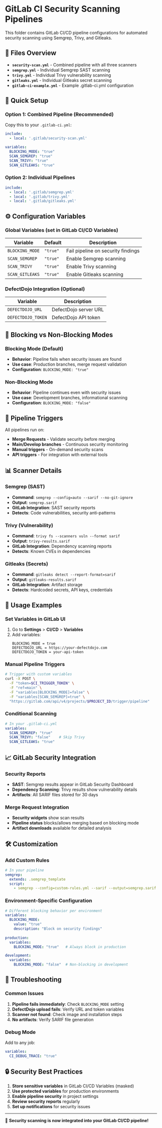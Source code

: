# GitLab CI Security Scanning Pipelines

This folder contains GitLab CI/CD pipeline configurations for automated security scanning using Semgrep, Trivy, and Gitleaks.

## 📁 Files Overview

- **`security-scan.yml`** - Combined pipeline with all three scanners
- **`semgrep.yml`** - Individual Semgrep SAST scanning
- **`trivy.yml`** - Individual Trivy vulnerability scanning
- **`gitleaks.yml`** - Individual Gitleaks secret scanning
- **`gitlab-ci-example.yml`** - Example .gitlab-ci.yml configuration

## 🚀 Quick Setup

### Option 1: Combined Pipeline (Recommended)
Copy this to your `.gitlab-ci.yml`:

```yaml
include:
  - local: '.gitlab/security-scan.yml'

variables:
  BLOCKING_MODE: "true"
  SCAN_SEMGREP: "true"
  SCAN_TRIVY: "true"
  SCAN_GITLEAKS: "true"
```

### Option 2: Individual Pipelines
```yaml
include:
  - local: '.gitlab/semgrep.yml'
  - local: '.gitlab/trivy.yml'
  - local: '.gitlab/gitleaks.yml'
```

## ⚙️ Configuration Variables

### Global Variables (set in GitLab CI/CD Variables)

| Variable | Default | Description |
|----------|---------|-------------|
| `BLOCKING_MODE` | `"true"` | Fail pipeline on security findings |
| `SCAN_SEMGREP` | `"true"` | Enable Semgrep scanning |
| `SCAN_TRIVY` | `"true"` | Enable Trivy scanning |
| `SCAN_GITLEAKS` | `"true"` | Enable Gitleaks scanning |

### DefectDojo Integration (Optional)

| Variable | Description |
|----------|-------------|
| `DEFECTDOJO_URL` | DefectDojo server URL |
| `DEFECTDOJO_TOKEN` | DefectDojo API token |

## 🔧 Blocking vs Non-Blocking Modes

### Blocking Mode (Default)
- **Behavior**: Pipeline fails when security issues are found
- **Use case**: Production branches, merge request validation
- **Configuration**: `BLOCKING_MODE: "true"`

### Non-Blocking Mode
- **Behavior**: Pipeline continues even with security issues
- **Use case**: Development branches, informational scanning
- **Configuration**: `BLOCKING_MODE: "false"`

## 🎯 Pipeline Triggers

All pipelines run on:
- **Merge Requests** - Validate security before merging
- **Main/Develop branches** - Continuous security monitoring
- **Manual triggers** - On-demand security scans
- **API triggers** - For integration with external tools

## 📊 Scanner Details

### Semgrep (SAST)
- **Command**: `semgrep --config=auto --sarif --no-git-ignore`
- **Output**: `semgrep.sarif`
- **GitLab Integration**: SAST security reports
- **Detects**: Code vulnerabilities, security anti-patterns

### Trivy (Vulnerability)
- **Command**: `trivy fs --scanners vuln --format sarif`
- **Output**: `trivy-results.sarif`
- **GitLab Integration**: Dependency scanning reports
- **Detects**: Known CVEs in dependencies

### Gitleaks (Secrets)
- **Command**: `gitleaks detect --report-format=sarif`
- **Output**: `gitleaks-results.sarif`
- **GitLab Integration**: Artifact storage
- **Detects**: Hardcoded secrets, API keys, credentials

## 🔄 Usage Examples

### Set Variables in GitLab UI
1. Go to **Settings** > **CI/CD** > **Variables**
2. Add variables:
   ```
   BLOCKING_MODE = true
   DEFECTDOJO_URL = https://your-defectdojo.com
   DEFECTDOJO_TOKEN = your-api-token
   ```

### Manual Pipeline Triggers
```bash
# Trigger with custom variables
curl -X POST \
  -F "token=$CI_TRIGGER_TOKEN" \
  -F "ref=main" \
  -F "variables[BLOCKING_MODE]=false" \
  -F "variables[SCAN_SEMGREP]=true" \
  "https://gitlab.com/api/v4/projects/$PROJECT_ID/trigger/pipeline"
```

### Conditional Scanning
```yaml
# In your .gitlab-ci.yml
variables:
  SCAN_SEMGREP: "true"
  SCAN_TRIVY: "false"    # Skip Trivy
  SCAN_GITLEAKS: "true"
```

## 📈 GitLab Security Integration

### Security Reports
- **SAST**: Semgrep results appear in GitLab Security Dashboard
- **Dependency Scanning**: Trivy results show vulnerability details
- **Artifacts**: All SARIF files stored for 30 days

### Merge Request Integration
- **Security widgets** show scan results
- **Pipeline status** blocks/allows merging based on blocking mode
- **Artifact downloads** available for detailed analysis

## 🛠️ Customization

### Add Custom Rules
```yaml
# In your pipeline
semgrep:
  extends: .semgrep_template
  script:
    - semgrep --config=custom-rules.yml --sarif --output=semgrep.sarif .
```

### Environment-Specific Configuration
```yaml
# Different blocking behavior per environment
variables:
  BLOCKING_MODE: 
    value: "true"
    description: "Block on security findings"
    
production:
  variables:
    BLOCKING_MODE: "true"   # Always block in production

development:
  variables:
    BLOCKING_MODE: "false"  # Non-blocking in development
```

## 🚨 Troubleshooting

### Common Issues
1. **Pipeline fails immediately**: Check `BLOCKING_MODE` setting
2. **DefectDojo upload fails**: Verify URL and token variables
3. **Scanner not found**: Check image and installation steps
4. **No artifacts**: Verify SARIF file generation

### Debug Mode
Add to any job:
```yaml
variables:
  CI_DEBUG_TRACE: "true"
```

## 🔒 Security Best Practices

1. **Store sensitive variables** in GitLab CI/CD Variables (masked)
2. **Use protected variables** for production environments
3. **Enable pipeline security** in project settings
4. **Review security reports** regularly
5. **Set up notifications** for security issues

---

🔐 **Security scanning is now integrated into your GitLab CI/CD pipeline!**
